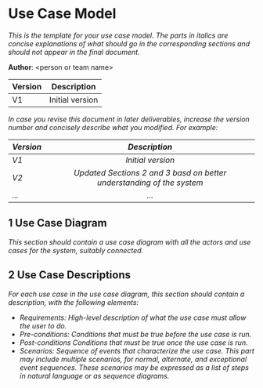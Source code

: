 # Use Case Model

*This is the template for your use case model. The parts in italics are concise explanations of what should go in the corresponding sections and should not appear in the final document.*

**Author**: \<person or team name\>

| Version | Description     |
| --------|:---------------:|
| V1      | Initial version |
*In case you revise this document in later deliverables, increase the version number and concisely describe what you modified. For example:*

| *Version* | *Description*       | 
| ----------|:-------------------:|
| *V1*      | *Initial version*   |
| *V2*      | *Updated Sections 2 and 3 basd on better understanding of the system* |
| *...*     | *...*               |

## 1 Use Case Diagram

*This section should contain a use case diagram with all the actors and use cases for the system, suitably connected.*

## 2 Use Case Descriptions

*For each use case in the use case diagram, this section should contain a description, with the following elements:*

- *Requirements: High-level description of what the use case must allow the user to do.*
- *Pre-conditions: Conditions that must be true before the use case is run.*
- *Post-conditions Conditions that must be true once the use case is run.*
- *Scenarios: Sequence of events that characterize the use case. This part may include multiple scenarios, for normal, alternate, and exceptional event sequences. These scenarios may be expressed as a list of steps in natural language or as sequence diagrams.*
